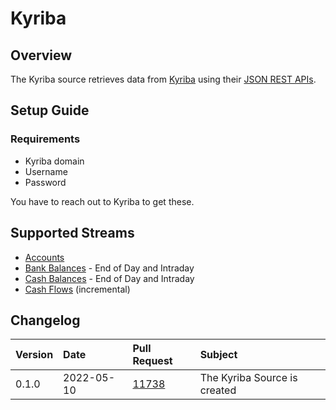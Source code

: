 # Kyriba

## Overview
The Kyriba source retrieves data from [Kyriba](https://kyriba.com/) using their [JSON REST APIs](https://developer.kyriba.com/apiCatalog/).

## Setup Guide

### Requirements
- Kyriba domain
- Username 
- Password

You have to reach out to Kyriba to get these.

## Supported Streams
- [Accounts](https://developer.kyriba.com/site/global/apis/accounts/index.gsp)
- [Bank Balances](https://developer.kyriba.com/site/global/apis/bank-statement-balances/index.gsp) - End of Day and Intraday
- [Cash Balances](https://developer.kyriba.com/site/global/apis/cash-balances/index.gsp) - End of Day and Intraday 
- [Cash Flows](https://developer.kyriba.com/site/global/apis/cash-flows/index.gsp) (incremental)

## Changelog
| Version | Date       | Pull Request                                             | Subject                     |
| :------ | :--------- | :------------------------------------------------------- | :-------------------------- |
| 0.1.0   | 2022-05-10 | [11738](https://github.com/airbytehq/airbyte/pull/12748) | The Kyriba Source is created |
